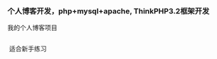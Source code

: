### 个人博客开发，php+mysql+apache, ThinkPHP3.2框架开发

<p>我的个人博客项目</p>
<p><img src="https://images2017.cnblogs.com/blog/1041439/201801/1041439-20180104163746471-465303470.png" alt="" /></p>
<p>&nbsp;适合新手练习</p>
